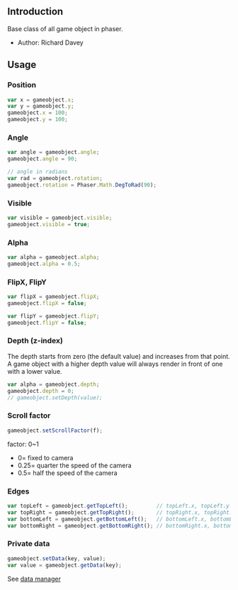 ## Introduction

Base class of all game object in phaser.

- Author: Richard Davey

## Usage

### Position

```javascript
var x = gameobject.x;
var y = gameobject.y;
gameobject.x = 100;
gameobject.y = 100;
```

### Angle

```javascript
var angle = gameobject.angle;
gameobject.angle = 90;

// angle in radians
var rad = gameobject.rotation;
gameobject.rotation = Phaser.Math.DegToRad(90);
```

### Visible

```javascript
var visible = gameobject.visible;
gameobject.visible = true;
```

### Alpha

```javascript
var alpha = gameobject.alpha;
gameobject.alpha = 0.5;
```

### FlipX, FlipY

```javascript
var flipX = gameobject.flipX;
gameobject.flipX = false;

var flipY = gameobject.flipY;
gameobject.flipY = false;
```

### Depth (z-index)

The depth starts from zero (the default value) and increases from that point. A game object with a higher depth value will always render in front of one with a lower value.

```javascript
var alpha = gameobject.depth;
gameobject.depth = 0;
// gameobject.setDepth(value);
```

### Scroll factor

```javascript
gameobject.setScrollFactor(f);
```

factor: 0~1

- 0= fixed to camera
- 0.25= quarter the speed of the camera
- 0.5= half the speed of the camera

### Edges

```javascript
var topLeft = gameobject.getTopLeft();         // topLeft.x, topLeft.y
var topRight = gameobject.getTopRight();       // topRight.x, topRight.y
var bottomLeft = gameobject.getBottomLeft();   // bottomLeft.x, bottomLeft.y
var bottomRight = gameobject.getBottomRight(); // bottomRight.x, bottomRight.y
```

### Private data

```javascript
gameobject.setData(key, value);
var value = gameobject.getData(key);
```

See [data manager](datamanager.md)